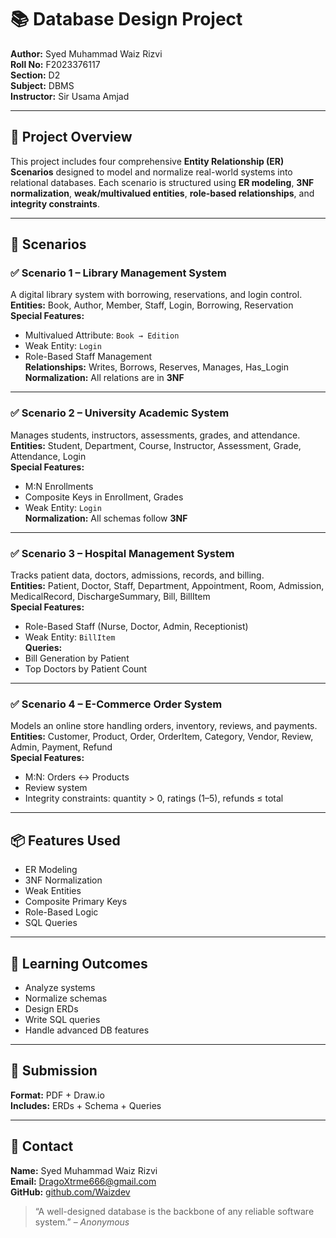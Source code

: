 # 📚 Database Design Project  
**Author:** Syed Muhammad Waiz Rizvi  
**Roll No:** F2023376117  
**Section:** D2  
**Subject:** DBMS  
**Instructor:** Sir Usama Amjad  

---

## 📘 Project Overview  
This project includes four comprehensive **Entity Relationship (ER) Scenarios** designed to model and normalize real-world systems into relational databases. Each scenario is structured using **ER modeling**, **3NF normalization**, **weak/multivalued entities**, **role-based relationships**, and **integrity constraints**.

---

## 📁 Scenarios  

### ✅ Scenario 1 – Library Management System  
A digital library system with borrowing, reservations, and login control.  
**Entities:** Book, Author, Member, Staff, Login, Borrowing, Reservation  
**Special Features:**  
- Multivalued Attribute: `Book → Edition`  
- Weak Entity: `Login`  
- Role-Based Staff Management  
**Relationships:** Writes, Borrows, Reserves, Manages, Has_Login  
**Normalization:** All relations are in **3NF**  

---

### ✅ Scenario 2 – University Academic System  
Manages students, instructors, assessments, grades, and attendance.  
**Entities:** Student, Department, Course, Instructor, Assessment, Grade, Attendance, Login  
**Special Features:**  
- M:N Enrollments  
- Composite Keys in Enrollment, Grades  
- Weak Entity: `Login`  
**Normalization:** All schemas follow **3NF**

---

### ✅ Scenario 3 – Hospital Management System  
Tracks patient data, doctors, admissions, records, and billing.  
**Entities:** Patient, Doctor, Staff, Department, Appointment, Room, Admission, MedicalRecord, DischargeSummary, Bill, BillItem  
**Special Features:**  
- Role-Based Staff (Nurse, Doctor, Admin, Receptionist)  
- Weak Entity: `BillItem`  
**Queries:**  
- Bill Generation by Patient  
- Top Doctors by Patient Count  

---

### ✅ Scenario 4 – E-Commerce Order System  
Models an online store handling orders, inventory, reviews, and payments.  
**Entities:** Customer, Product, Order, OrderItem, Category, Vendor, Review, Admin, Payment, Refund  
**Special Features:**  
- M:N: Orders ↔ Products  
- Review system  
- Integrity constraints: quantity > 0, ratings (1–5), refunds ≤ total  

---

## 📦 Features Used  
- ER Modeling  
- 3NF Normalization  
- Weak Entities  
- Composite Primary Keys  
- Role-Based Logic  
- SQL Queries  

---

## 🧠 Learning Outcomes  
- Analyze systems  
- Normalize schemas  
- Design ERDs  
- Write SQL queries  
- Handle advanced DB features  

---

## 📎 Submission  
**Format:** PDF + Draw.io  
**Includes:** ERDs + Schema + Queries  

---

## 📩 Contact  
**Name:** Syed Muhammad Waiz Rizvi  
**Email:** DragoXtrme666@gmail.com  
**GitHub:** [github.com/Waizdev](https://github.com/Waizdev)  

> “A well-designed database is the backbone of any reliable software system.” – *Anonymous*
